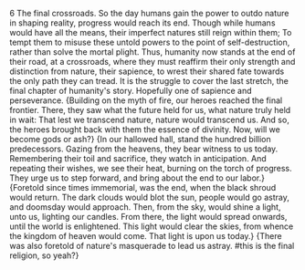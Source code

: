 6 The final crossroads. So the day humans gain the power to outdo nature in shaping reality, progress would reach its end. Though while humans would have all the means, their imperfect natures still reign within them; To tempt them to misuse these untold powers to the point of self-destruction, rather than solve the mortal plight. Thus, humanity now stands at the end of their road, at a crossroads, where they must reaffirm their only strength and distinction from nature, their sapience, to wrest their shared fate towards the only path they can tread. It is the struggle to cover the last stretch, the final chapter of humanity's story. Hopefully one of sapience and perseverance.
{Building on the myth of fire, our heroes reached the final frontier. There, they saw what the future held for us, what nature truly held in wait: That lest we transcend nature, nature would transcend us. And so, the heroes brought back with them the essence of divinity. Now, will we become gods or ash?}
{In our hallowed hall, stand the hundred billion predecessors. Gazing from the heavens, they bear witness to us today. Remembering their toil and sacrifice, they watch in anticipation. And repeating their wishes, we see their heat, burning on the torch of progress. They urge us to step forward, and bring about the end to our labor.}
{Foretold since times immemorial, was the end, when the black shroud would return. The dark clouds would blot the sun, people would go astray, and doomsday would approach. Then, from the sky, would shine a light, unto us, lighting our candles. From there, the light would spread onwards, until the world is enlightened. This light would clear the skies, from whence the kingdom of heaven would come. That light is upon us today.}
{There was also foretold of nature's masquerade to lead us astray. #this is the final religion, so yeah?}